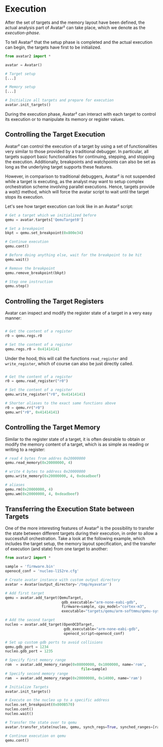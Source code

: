 # Execution

After the set of targets and the memory layout have been defined, the actual 
analysis part of Avatar² can take place, which we denote as the _execution-phase_.

To tell Avatar² that the setup phase is completed and the actual execution can begin,
the targets have first to be initialized.

```python
from avatar2 import *

avatar = Avatar()

# Target setup
[...]

# Memory setup
[...]

# Initialize all targets and prepare for execution
avatar.init_targets()
```

During the execution phase, Avatar² can interact with each target 
to control its execution or to manipulate its memory or register values.


## Controlling the Target Execution

Avatar² can control the execution of a target by using a set of functionalities
very similar to those provided by a traditional debugger. In particular, all targets
support basic functionalities for
continuing, stepping, and stopping the execution. Additionally, breakpoints and
watchpoints can also be set as long as the underlying target supports these
features.

However, in comparison to traditional debuggers, Avatar² is not suspended while
a target is executing, as the analyst may want to setup complex
orchestration scheme involving parallel executions. Hence,
targets provide a _wait()_ method, which will force the avatar script to
wait until the target stops its execution.

Let's see how target execution can look like in an Avatar² script:

```python
# Get a target which we initialized before
qemu = avatar.targets['QemuTarget0']

# Set a breakpoint
bkpt = qemu.set_breakpoint(0x800e34)

# Continue execution
qemu.cont()

# Before doing anything else, wait for the breakpoint to be hit
qemu.wait()

# Remove the breakpoint
qemu.remove_breakpoint(bkpt)

# Step one instruction
qemu.step()
```

## Controlling the Target Registers

Avatar can inspect and modify the register state of a target in a very easy
manner:

```python

# Get the content of a register
r0 = qemu.regs.r0

# Set the content of a register
qemu.regs.r0 = 0x41414141
```

Under the hood, this will call the functions `read_register` and
`write_register`, which of course can also be just directly called.

```python

# Get the content of a register
r0 = qemu.read_register("r0")

# Set the content of a register
qemu.write_register("r0", 0x41414141)

# Shorter aliases to the exact same functions above
r0 = qemu.rr("r0")
qemu.wr("r0", 0x41414141)
```

## Controlling the Target Memory

Similar to the register state of a target, it is often desirable to obtain or
modify the memory content of a target, which is as simple as reading or writing
to a register:

```python
# read 4 bytes from addres 0x20000000
qemu.read_memory(0x20000000, 4)

# write 4 bytes to address 0x20000000
qemu.write_memory(0x20000000, 4, 0xdeadbeef)

# aliases
qemu.rm(0x20000000, 4)
qemu.wm(0x20000000, 4, 0xdeadbeef)
```

## Transferring the Execution State between Targets

One of the more interesting features of Avatar² is the possibility to transfer
the state between different targets during their execution, in order to allow
a successfull orchestration.
Take a look at the following example, which includes the target setup, the memory 
layout specification, and the transfer of execution (and state) 
from one target to another:

```python
from avatar2 import *

sample = 'firmware.bin'
openocd_conf = 'nucleo-l152re.cfg'

# Create avatar instance with custom output directory
avatar = Avatar(output_directory='/tmp/myavatar')

# Add first target
qemu = avatar.add_target(QemuTarget, 
                          gdb_executable="arm-none-eabi-gdb",
                          firmware=sample, cpu_model="cortex-m3",
                          executable="targets/qemu/arm-softmmu/qemu-system-")

# Add the second target
nucleo = avatar.add_target(OpenOCDTarget,
                           gdb_executable="arm-none-eabi-gdb", 
                           openocd_script=openocd_conf)

# Set up custom gdb ports to avoid collisions
qemu.gdb_port = 1234
nucleo.gdb_port = 1235

# Specify first memory range
rom  = avatar.add_memory_range(0x08000000, 0x1000000, name='rom', 
                                   file=sample)
# Specify second memory range
ram  = avatar.add_memory_range(0x20000000, 0x14000, name='ram')

# Initialize Targets
avatar.init_targets()

# Execute on the nucleo up to a specific address
nucleo.set_breakpoint(0x800B570)
nucleo.cont()
nucleo.wait()

# Transfer the state over to qemu
avatar.transfer_state(nucleo, qemu, synch_regs=True, synched_ranges=[ram])

# Continue execution on qemu
qemu.cont()
```
